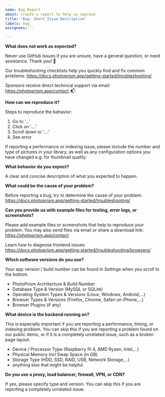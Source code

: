 ```yaml
---
name: Bug Report
about: Create a report to help us improve
title: 'Bug: Short Issue Description'
labels: bug
assignees: ''

---
```


**What does not work as expected?**

Never use GitHub Issues if you are unsure, have a general question, or need assistance. Thank you! 💐

Our troubleshooting checklists help you quickly find and fix common problems:
https://docs.photoprism.app/getting-started/troubleshooting/

Sponsors receive direct technical support via email:
https://photoprism.app/contact 📬

**How can we reproduce it?**

Steps to reproduce the behavior:

1. Go to '...'
2. Click on '....'
3. Scroll down to '....'
4. See error

If reporting a performance or indexing issue, please include the number and type of pictures in your library,
as well as any configuration options you have changed e.g. for thumbnail quality.

**What behavior do you expect?**

A clear and concise description of what you expected to happen.

**What could be the cause of your problem?**

Before reporting a bug, try to determine the cause of your problem:
https://docs.photoprism.app/getting-started/troubleshooting/

**Can you provide us with example files for testing, error logs, or screenshots?**

Please add example files or screenshots that help to reproduce your problem.
You may also send files via email or share a download link:
https://photoprism.app/contact

Learn how to diagnose frontend issues:
https://docs.photoprism.app/getting-started/troubleshooting/browsers/

**Which software versions do you use?**

Your app version / build number can be found in *Settings* when you scroll to the bottom.

- PhotoPrism Architecture & Build Number
- Database Type & Version (MySQL or SQLite)
- Operating System Types & Versions (Linux, Windows, Android,...)
- Browser Types & Versions (Firefox, Chrome, Safari on iPhone,...)
- Browser Plugins (if any)

**What device is the backend running on?**

This is especially important if you are reporting a performance, timing, or indexing problem. You can skip this if you are reporting a problem found on our public demo, or if it is a completely unrelated issue, such as a broken page layout.

- Device / Processor Type (Raspberry Pi 4, AMD Ryzen, Intel,...)
- Physical Memory incl Swap Space (in GB)
- Storage Type (HDD, SSD, RAID, USB, Network Storage,...) 
- anything else that might be helpful

**Do you use a proxy, load balancer, firewall, VPN, or CDN?**

If yes, please specify type and version. You can skip this if you are reporting a completely unrelated issue.